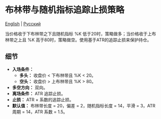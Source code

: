 # 布林带与随机指标追踪止损策略
[English](README.md) | [Русский](README_ru.md)

当价格收于下布林带之下且随机指标 %K 低于20时，策略做多；当价格收于上布林带之上且 %K 高于80时，策略做空。使用基于ATR的追踪止损来保护持仓。

## 细节
- **入场条件：**
  - **多头：** 收盘价 < 下布林带且 %K < 20。
  - **空头：** 收盘价 > 上布林带且 %K > 80。
- **多空方向：** 双向。
- **离场条件：** ATR 追踪止损。
- **止损：** ATR × 系数的追踪止损。
- **默认值：** 布林带长度 = 20，偏差 = 2，随机指标长度 = 14，平滑 = 3，ATR 周期 = 14，ATR 系数 = 1.5。
